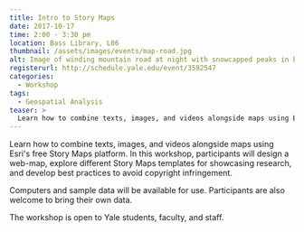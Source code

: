 ```yaml
---
title: Intro to Story Maps
date: 2017-10-17
time: 2:00 - 3:30 pm
location: Bass Library, L06
thumbnail: /assets/images/events/map-road.jpg
alt: Image of winding mountain road at night with snowcapped peaks in backbround. Along the road a multicolored strand of light extends.
registerurl: http://schedule.yale.edu/event/3592547
categories:
  - Workshop
tags:
  - Geospatial Analysis
teaser: >
  Learn how to combine texts, images, and videos alongside maps using Esri's free Story Maps platform. In this workshop, participants will design a web-map, explore different Story Maps templates for showcasing research, and develop best practices to avoid copyright infringement. 
---
```


Learn how to combine texts, images, and videos alongside maps using Esri's free Story Maps platform. In this workshop, participants will design a web-map, explore different Story Maps templates for showcasing research, and develop best practices to avoid copyright infringement. 

Computers and sample data will be available for use. Participants are also welcome to bring their own data.

The workshop is open to Yale students, faculty, and staff.